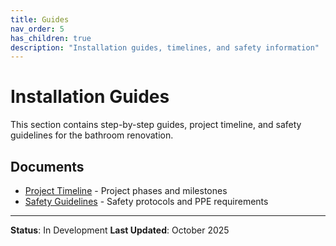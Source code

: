 ```yaml
---
title: Guides
nav_order: 5
has_children: true
description: "Installation guides, timelines, and safety information"
---
```


# Installation Guides

This section contains step-by-step guides, project timeline, and safety guidelines for the bathroom renovation.

## Documents

- [Project Timeline](timeline.md) - Project phases and milestones
- [Safety Guidelines](safety.md) - Safety protocols and PPE requirements

---

**Status**: In Development
**Last Updated**: October 2025
